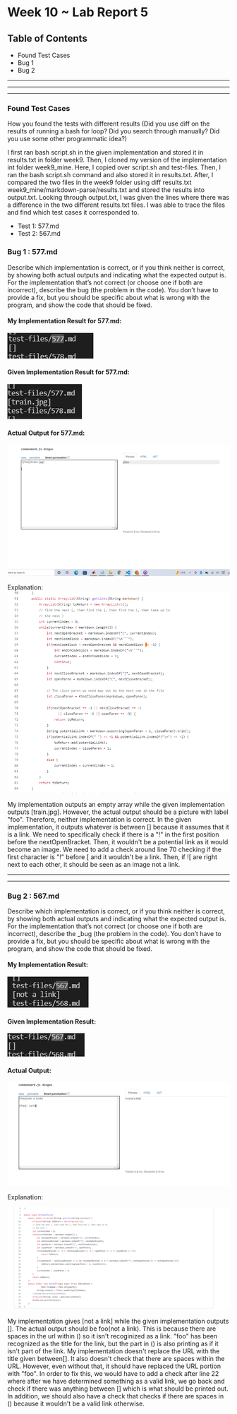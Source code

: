 # **Week 10 ~ Lab Report 5**
## Table of Contents
* Found Test Cases
* Bug 1
* Bug 2

---
---
---
### Found Test Cases
How you found the tests with different results (Did you use diff on the results of running a bash for loop? Did you search through manually? Did you use some other programmatic idea?)

I first ran bash script.sh in the given implementation and stored it in results.txt in folder week9. Then, I cloned my version of the implementation int folder week9_mine. Here, I copied over script.sh and test-files. Then, I ran the bash script.sh command and also stored it in results.txt. After, I compared the two files in the week9 folder using diff results.txt week9_mine/markdown-parse/results.txt and stored the results into output.txt. Looking through output.txt, I was given the lines where there was a difference in the two different results.txt files. I was able to trace the files and find which test cases it corresponded to.

* Test 1: 577.md
* Test 2: 567.md

### Bug 1 : 577.md
Describe which implementation is correct, or if you think neither is correct, by showing both actual outputs and indicating what the expected output is.
For the implementation that’s not correct (or choose one if both are incorrect), describe the bug (the problem in the code). You don’t have to provide a fix, but you should be specific about what is wrong with the program, and show the code that should be fixed.

#### My Implementation Result for 577.md:
![image](lab5_bug1_mine.PNG)
#### Given Implementation Result for 577.md: 
![image](lab5_bug1_given.PNG)
#### Actual Output for 577.md: 
![image](lab5_bug1_actual.PNG)

Explanation: 
![image](lab5_bug1_codetoFix.PNG)


My implementation outputs an empty array while the given implementation outputs [train.jpg]. However, the actual output should be a picture with label "foo". Therefore, neither implementation is correct. In the given implementation, it outputs whatever is between [] because it assumes that it is a link. We need to specifically check if there is a "!" in the first position before the nextOpenBracket. Then, it wouldn't be a potential link as it would become an image. 
We need to add a check around line 70 checking if the first character is "!" before [ and it wouldn't be a link. Then, if ![ are right next to each other, it should be seen as an image not a link. 

---
---
### Bug 2 : 567.md
Describe which implementation is correct, or if you think neither is correct, by showing both actual outputs and indicating what the expected output is.
For the implementation that’s not correct (or choose one if both are incorrect), describe the _bug (the problem in the code). You don’t have to provide a fix, but you should be specific about what is wrong with the program, and show the code that should be fixed.

#### My Implementation Result:
![image](lab5_bug2_mine.PNG)
#### Given Implementation Result: 
![image](lab5_bug2_given.PNG)
#### Actual Output: 
![image](lab5_bug2_actual.PNG)

Explanation: 

![image](lab5_bug2_codeToFix.PNG)



My implementation gives [not a link] while the given implementation outputs []. The actual output should be foo(not a link). This is because there are spaces in the url within () so it isn't recoginized as a link. "foo" has been recognized as the title for the link, but the part in () is also printing as if it isn't part of the link. 
My implementation doesn't replace the URL with the title given between[]. It also doesn't check that there are spaces within the URL. However, even without that, it should have replaced the URL portion with "foo". In order to fix this, we would have to add a check after line 22 where after we have determined something as a valid link, we go back and check if there was anything between [] which is what should be printed out. In addition, we should also have a check that checks if there are spaces in () because it wouldn't be a valid link otherwise. 

